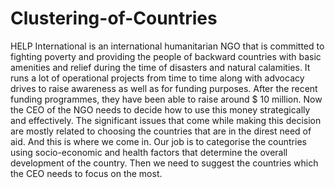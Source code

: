 # Clustering-of-Countries

HELP International is an international humanitarian NGO that is committed to fighting poverty and providing the people of backward countries with basic amenities and relief during the time of disasters and natural calamities. It runs a lot of operational projects from time to time along with advocacy drives to raise awareness as well as for funding purposes. After the recent funding programmes, they have been able to raise around $ 10 million. Now the CEO of the NGO needs to decide how to use this money strategically and effectively. The significant issues that come while making this decision are mostly related to choosing the countries that are in the direst need of aid. And this is where we come in. Our job is to categorise the countries using socio-economic and health factors that determine the overall development of the country. Then we need to suggest the countries which the CEO needs to focus on the most.
